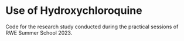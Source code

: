 # Use of Hydroxychloroquine 

Code for the research study conducted during the practical sessions of RWE Summer School 2023.
